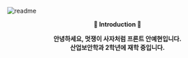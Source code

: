 ![readme](https://github.com/LikeLion-at-CAU-12th/Yehyun-Ahn/assets/134416884/89bfb2fa-fd89-45ff-90f1-7b0b03e97288)

<div align="center">
  <b>
    <p><p>🦁 Introduction 🦁</p>
    <p>안녕하세요, 멋쟁이 사자처럼 프론트 안예현입니다. <br>산업보안학과 2학년에 재학 중입니다.</p></p>
  </b>
</div>
